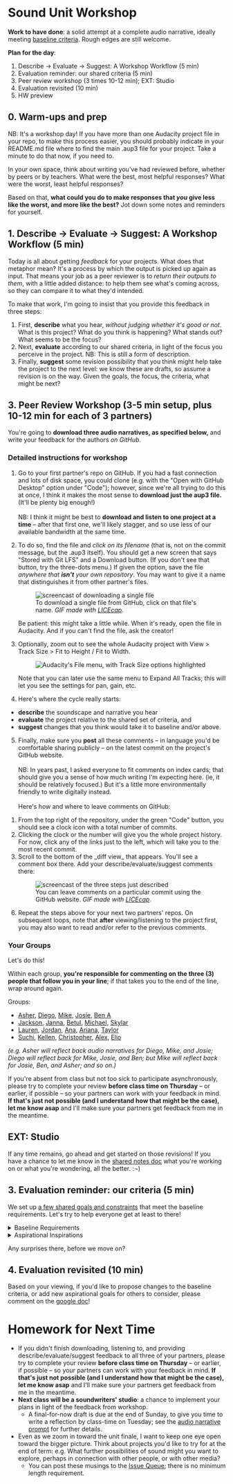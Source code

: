 
# Sound Unit Workshop

**Work to have done**: a solid attempt at a complete audio narrative, ideally meeting <a href="https://bit.ly/cdm{{site.course.slugterm}}-notes">baseline criteria</a>. Rough edges are still welcome.

**Plan for the day**:

1. Describe -> Evaluate -> Suggest: A Workshop Workflow (5 min)
2. Evaluation reminder: our shared criteria (5 min)
3. Peer review workshop (3 times 10-12 min); EXT: Studio
4. Evaluation revisited (10 min)
5. HW preview

## 0. Warm-ups and prep

<div class="alert alert-warning">
NB: It's a workshop day! If you have more than one Audacity project file in your repo, to make this process easier, you should probably indicate in your README.md file where to find the main .aup3 file for your project. Take a minute to do that now, if you need to.
</div>

In your own space, think about writing you've had reviewed before, whether by peers or by teachers. What were the best, most helpful responses? What were the worst, least helpful responses? 

Based on that, **what could you do to make responses that _you_ give less like the worst, and more like the best?** Jot down some notes and reminders for yourself.

<!-- A lot of peer review fails because it falls to one of two extremes: noncommittal nods, or non-stop nitpicking. Neither really takes advantage of the output we have in front of us. Describe/Evaluate/Suggest helps avoid some of the potential pitfalls of peer review. -->


## 1. Describe -> Evaluate -> Suggest: A Workshop Workflow (5 min)

Today is all about getting _feedback_ for your projects. What does that metaphor mean? It's a process by which the output is picked up again as input. That means your job as a peer reviewer is to _return their outputs to them_, with a little added distance: to help them see what's coming across, so they can compare it to what they'd intended. <!-- A lot of times as writers, including as soundwriters, we don't even know if our audience is getting the main point we want to get across. This is a way of finding out. -->


To make that work, I'm going to insist that you provide this feedback in three steps:
<div class="alert alert-info">
<ol><li> First, <strong>describe</strong> what you hear, <em>without judging whether it's good or not</em>. What is this project? What do you think is happening? What stands out? What seems to be the focus? </li>
<li>Next, <strong>evaluate</strong> according to our shared criteria, in light of the focus you perceive in the project. NB: This is still a form of description.<!-- It's not about "good" or "bad" in the abstract but about where it meets or misses the shared or stated goals. --></li>
<li>Finally, <strong>suggest</strong> some revision possibility that you think might help take the project to the next level: we know these are drafts, so assume a revision is on the way. Given the goals, the focus, the criteria, what might be next? <!-- Pose your comments as a suggestion, not a command: and interpret comments you receive as suggestions, not commands. --></li>
</ol>
</div>


## 3. Peer Review Workshop (3-5 min setup, plus 10-12 min for each of 3 partners)

You're going to **download three audio narratives, as specified below,** and write your feedback for the authors _on GitHub_.

### Detailed instructions for workshop

1. Go to your first partner's repo on GitHub. If you had a fast connection and lots of disk space, you could clone (e.g. with the "Open with GitHub Desktop" option under "Code"); however, since we're all trying to do this at once, I think it makes the most sense to **download just the aup3 file.** (It'll be plenty big enough!) \
 \
NB: I think it might be best to **download and listen to one project at a time** – after that first one, we'll likely stagger, and so use less of our available bandwidth at the same time.

2. To do so, find the file and _click on its filename_ (that is, not on the commit message, but the .aup3 itself). You should get a new screen that says "Stored with Git LFS" and a Download button. (If you don't see that button, try the three-dots menu.) If given the option, save the file _anywhere that **isn't** your own repository_. You may want to give it a name that distinguishes it from other partner's files. <figure role="figure"><img src="../assets/img/github--download-one-file.gif" alt="screencast of downloading a single file"/> <figcaption>To download a single file from GitHub, click on that file's name. <em>GIF made with <a href="https://www.cockos.com/licecap/">LICEcap</a></em>. </figcaption></figure> Be patient: this might take a little while. When it's ready, open the file in Audacity. And if you can't find the file, ask the creator! 

3. Optionally, zoom out to see the whole Audacity project with View > Track Size > Fit to Height / Fit to Width.  <figure role="figure"><img src="../assets/img/audacity--fit-to-height-and-width.png" alt="Audacity's File menu, with Track Size options highlighted" /></figure> Note that you can later use the same menu to Expand All Tracks; this will let you see the settings for pan, gain, etc.

4. Here's where the cycle really starts:
  * **describe** the soundscape and narrative you hear
  * **evaluate** the project relative to the shared set of criteria, and
  * **suggest** changes that you think would take it to baseline and/or above.

5. Finally, make sure you **post** all these comments – in language you'd be comfortable sharing publicly – on the latest commit on the project's GitHub website. \
 \
NB: In years past, I asked everyone to fit comments on index cards; that should give you a sense of how much writing I'm expecting here. (ie, it should be relatively focused.) But it's a little more environmentally friendly to write digitally instead. \
 \
Here's how and where to leave comments on GitHub: 
  <ol class="lalpha">
        <li>From the top right of the repository, under the green "Code" button, you should see a clock icon with a total number of commits.</li>
        <li>Clicking the clock or the number will give you the whole project history. For now, click any of the links just to the left, which will take you to the most recent commit.</li>
        <li>Scroll to the bottom of the _diff view_ that appears. You'll see a comment box there. Add your describe/evaluate/suggest comments there: 
            <figure role="figure">
                <img src="../assets/img/github--comment-on-commit.gif" alt="screencast of the three steps just described"/> 
                <figcaption>You can leave comments on a particular commit using the GitHub website. <em>GIF made with <a href="https://www.cockos.com/licecap/">LICEcap</a></em>. 
                </figcaption>
            </figure>
        </li>
    </ol>

6. Repeat the steps above for your next two partners' repos. On subsequent loops, note that **after** viewing/listening to the project first, you may also want to read and/or refer to the previous comments.

### Your Groups
<div class="alert alert-success">
Let's do this!
</div>

Within each group, **you're responsible for commenting on the three (3) people that follow you in your line**; if that takes you to the end of the line, wrap around again.

Groups:

* <a href='https://github.com/Asher-Goods/new-audio-narrative-2023spring'>Asher</a>, <a href='https://github.com/juradodiego/audio-narrative-2023spring'>Diego</a>, <a href='https://github.com/MikeBailey412/audio-narrative-2023spring'>Mike</a>, <a href='https://github.com/josieharris1/audio-narrative-2023spring'>Josie</a>, <a href='https://github.com/BenA03/audio-narrative-2023spring'>Ben A</a>
* <a href='https://github.com/altrnate/audio-narrative-2023spring'>Jackson</a>, <a href='https://github.com/jannawohl/audio-narrative-2023spring'>Janna</a>, <a href='https://github.com/bst20/audio-narrative-2023springbst'>Betul</a>, <a href='https://github.com/lks50/audio-narrative-2023spring'>Michael</a>, <a href='https://github.com/skygel/audio-narrative-2023spring'>Skylar</a>
* <a href='https://github.com/lks50/audio-narrative-2023spring'>Lauren</a>, <a href='https://github.com/jordanmarch/audio-narrative-2023spring'>Jordan</a>, <a href='https://github.com/anayoungblut/audio-narrative-2023spring'>Ana</a>, <a href='https://github.com/arianakeith/audio-narrative-2023spring'>Ariana</a>, <a href='https://github.com/taylorjenkins/audio-narrative-2023spring'>Taylor</a>
* <a href='https://github.com/suchiattota/audio-narrative-2023spring'>Suchi</a>, <a href='https://github.com/kellenapp/audio-narrative-2023spring'>Kellen</a>, <a href='https://github.com/ChrisTroina/audio-narrative-2023spring'>Christopher</a>, <a href='https://github.com/alcalaaha/audio-narrative-2023spring'>Alex</a>, <a href='https://github.com/eliotann99/audio-narrative-2023spring'>Elio</a>

_(e.g. Asher will reflect back audio narratives for Diego, Mike, and Josie; Diego will reflect back for Mike, Josie, and Ben; but Mike will reflect back for Josie, Ben, and Asher; and so on.)_

<div class="alert alert-warning">
If you're absent from class but not too sick to participate asynchronously, please try to complete your review <strong>before class time on Thursday</strong> – or earlier, if possible – so your partners can work with your feedback in mind. <strong>If that's just not possible (and I understand how that might be the case), let me know asap</strong> and I'll make sure your partners get feedback from me in the meantime. <!-- Saturday morning would be the latest when it might still be helpful, so that's the official async deadline; just confirm that you've pulled the latest version whenever you start. -->
</div>

## EXT: Studio
If any time remains, go ahead and get started on those revisions! If you have a chance to let me know in the [shared notes doc](https://bit.ly/cdm{{site.course.slugterm}}-notes) what you're working on or what you're wondering, all the better. :¬)


## 3. Evaluation reminder: our criteria (5 min)
We set up [a few shared goals and constraints](https://bit.ly/cdm{{site.course.slugterm}}-notes#heading=h.a7m7rjwmokeg) that meet the baseline requirements. Let's try to help everyone get at least to there!

<details><summary><a title="as of Thu 2023-01-26">Baseline Requirements</a></summary>
For a minimum grade of B, all projects for this unit <em>must</em>...

<ul>
  <li>Play for ~2-4 minutes, which need not include time for credits</li>
  <li>Have something happen or change during the piece (e.g. a shift in location, an event)</li>
  <li>Contain at least one sound originally recorded by you</li>
  <li> Contain at least one sound not recorded by you, but which you have permission (e.g. Creative Commons license, fair use, etc) to use</li>
  <li>List and credit file sources used, including your means of establishing permission</li>
  <li>Have three layers (tracks) of sound overlapping at least once in the file</li>
  <li>Meet deadlines and requirements from the chart on the assignment page (see: citation, reflection, project title in README)</li>
  <li>Export a playable ("rendered") .mp3 file</li> 
</ul>
</details>

<details><summary><a title="as of Thu 2023-01-26">Aspirational Inspirations</a></summary>
To target (but not guarantee) a grade above a B, the best projects for this unit <em>may</em>...
<ul>
  <li>Use Audacity effects that are new to you</li>
  <li>Write clear commit messages that signal your process and progress</li>
  <li>Use relative volume and other effects to signal distance</li>
  <li>Use left/right pan and low/high pass filters to create a sense of (locations in) space</li>
  <li>Have a clear organizational scheme you can articulate<ul><li> e.g. Transition seamlessly from clip to clip</li><li>e.g. Use sharp cuts to signal scene changes</li>
  <li>Have an emotional or intellectual intention that you can articulate</li></ul></li>
  <li>Show evidence (e.g. from workshop feedback) that audience interpretation matches what you intended</li>
  <li>Have a plot established so that the sequence of events someone is hearing can be visualized</li>
  <li>Include synthesized sounds created by an automated process</li>
  <li>Have over three layers of sound overlapping at least once in the file without it feeling like too much is going on (maintaining volume at a certain level)</li>
  <li>Normalize volume so that unimportant tracks don’t drown out others</li>
  <li>Involve more than one speaker</li>
  <li>Avoid dialogue that explicitly states where characters are or what they are doing</li>
  <li>Break expectations from what the character might actually be hearing (e.g. fade out background for emphasis; show a mental soundscape instead of a literal one)</li>
  <li>Provide a sense of closure or intentional ending (e.g. a narrative climax, a musical resolution, etc)</li>
  <!-- lots of good stuff in old-plans/2021spring/lesson-07! Maybe go back there for starter stuff next time! -->
</ul>
</details>

Any surprises there, before we move on?

## 4. Evaluation revisited (10 min)
Based on your viewing, if you'd like to propose changes to the baseline criteria, or add new aspirational goals for others to consider, please comment on the [google doc](https://bit.ly/cdm{{site.course.slugterm}}-notes#heading=h.a7m7rjwmokeg)!


# Homework for Next Time
* If you didn't finish downloading, listening to, and providing describe/evaluate/suggest feedback to all three of your partners, please try to complete your review <strong>before class time on Thursday</strong> – or earlier, if possible – so your partners can work with your feedback in mind. <strong>If that's just not possible (and I understand how that might be the case), let me know asap</strong> and I'll make sure your partners get feedback from me in the meantime.
* **Next class will be a soundwriters' studio**: a chance to implement your plans in light of the feedback from workshop.
  - A final-for-now draft is due at the end of Sunday, to give you time to write a reflection by class-time on Tuesday; see the [audio narrative prompt](https://github.com/benmiller314/audio-narrative-{{site.course.slugterm}}) for further details.
* Even as we zoom in toward the unit finale, I want to keep one eye open toward the bigger picture. Think about projects you'd like to try for at the end of term: e.g. What further possibilities of sound might you want to explore, perhaps in connection with other people, or with other media?
  - You can post these musings to the [Issue Queue]({{site.github.issues_url}}); there is no minimum length requirement.
